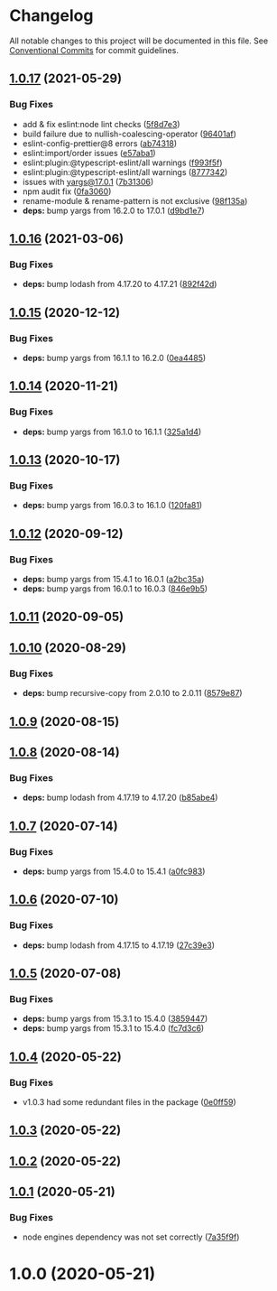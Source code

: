 # Changelog

All notable changes to this project will be documented in this file. See
[Conventional Commits](https://conventionalcommits.org) for commit guidelines.

## [1.0.17](https://github.com/libinvarghese/recursive-copy-cli/compare/v1.0.16...v1.0.17) (2021-05-29)


### Bug Fixes

* add & fix eslint:node lint checks ([5f8d7e3](https://github.com/libinvarghese/recursive-copy-cli/commit/5f8d7e3fb0085e9b76c8a5a172c4ec9a4a9fe1db))
* build failure due to nullish-coalescing-operator ([96401af](https://github.com/libinvarghese/recursive-copy-cli/commit/96401af88025d464f427eb1ce00a8c9bc30f6ba5))
* eslint-config-prettier@8 errors ([ab74318](https://github.com/libinvarghese/recursive-copy-cli/commit/ab74318eae0545fd9d48f5d9bb0640bd5d07b9b1))
* eslint:import/order issues ([e57aba1](https://github.com/libinvarghese/recursive-copy-cli/commit/e57aba190cff9d8834f64fc8834f882fab65fd47))
* eslint:plugin:@typescript-eslint/all warnings ([f993f5f](https://github.com/libinvarghese/recursive-copy-cli/commit/f993f5fb1e549dd87b2f803383087289467f5fe7))
* eslint:plugin:@typescript-eslint/all warnings ([8777342](https://github.com/libinvarghese/recursive-copy-cli/commit/8777342ca8c4ca24072a2bb29126af5dd302c827))
* issues with yargs@17.0.1 ([7b31306](https://github.com/libinvarghese/recursive-copy-cli/commit/7b313064ebfb0b6f7d0780435c920bb95f8ce364))
* npm audit fix ([0fa3060](https://github.com/libinvarghese/recursive-copy-cli/commit/0fa306018054ce6b8d98e6f1c7d87a3ae9f08a48))
* rename-module & rename-pattern is not exclusive ([98f135a](https://github.com/libinvarghese/recursive-copy-cli/commit/98f135ac280762692f7c0ca242a283363bde79ed))
* **deps:** bump yargs from 16.2.0 to 17.0.1 ([d9bd1e7](https://github.com/libinvarghese/recursive-copy-cli/commit/d9bd1e7c163b876bf74f19afc4738156d574e75d))

## [1.0.16](https://github.com/libinvarghese/recursive-copy-cli/compare/v1.0.15...v1.0.16) (2021-03-06)


### Bug Fixes

* **deps:** bump lodash from 4.17.20 to 4.17.21 ([892f42d](https://github.com/libinvarghese/recursive-copy-cli/commit/892f42d8a3b58c6f816ff4cbe2654acc745519c2))

## [1.0.15](https://github.com/libinvarghese/recursive-copy-cli/compare/v1.0.14...v1.0.15) (2020-12-12)


### Bug Fixes

* **deps:** bump yargs from 16.1.1 to 16.2.0 ([0ea4485](https://github.com/libinvarghese/recursive-copy-cli/commit/0ea4485f6a453d317acd95da2ba1979601cba0bf))

## [1.0.14](https://github.com/libinvarghese/recursive-copy-cli/compare/v1.0.13...v1.0.14) (2020-11-21)


### Bug Fixes

* **deps:** bump yargs from 16.1.0 to 16.1.1 ([325a1d4](https://github.com/libinvarghese/recursive-copy-cli/commit/325a1d4c2ad5a5f14cc2bd52e3da591456da52ec))

## [1.0.13](https://github.com/libinvarghese/recursive-copy-cli/compare/v1.0.12...v1.0.13) (2020-10-17)


### Bug Fixes

* **deps:** bump yargs from 16.0.3 to 16.1.0 ([120fa81](https://github.com/libinvarghese/recursive-copy-cli/commit/120fa8188e81151e8608af304bf67431aa72d785))

## [1.0.12](https://github.com/libinvarghese/recursive-copy-cli/compare/v1.0.11...v1.0.12) (2020-09-12)


### Bug Fixes

* **deps:** bump yargs from 15.4.1 to 16.0.1 ([a2bc35a](https://github.com/libinvarghese/recursive-copy-cli/commit/a2bc35a3ff03135863208e477bfaa36ff755c0fc))
* **deps:** bump yargs from 16.0.1 to 16.0.3 ([846e9b5](https://github.com/libinvarghese/recursive-copy-cli/commit/846e9b5bfeb39d0ba50c027004d6c9eb647f6094))

## [1.0.11](https://github.com/libinvarghese/recursive-copy-cli/compare/v1.0.10...v1.0.11) (2020-09-05)

## [1.0.10](https://github.com/libinvarghese/recursive-copy-cli/compare/v1.0.9...v1.0.10) (2020-08-29)


### Bug Fixes

* **deps:** bump recursive-copy from 2.0.10 to 2.0.11 ([8579e87](https://github.com/libinvarghese/recursive-copy-cli/commit/8579e87179c2b7205c393bc05a707333ec232400))

## [1.0.9](https://github.com/libinvarghese/recursive-copy-cli/compare/v1.0.8...v1.0.9) (2020-08-15)

## [1.0.8](https://github.com/libinvarghese/recursive-copy-cli/compare/v1.0.7...v1.0.8) (2020-08-14)


### Bug Fixes

* **deps:** bump lodash from 4.17.19 to 4.17.20 ([b85abe4](https://github.com/libinvarghese/recursive-copy-cli/commit/b85abe4166cc6841d2b325dbe98f6018c4f848e9))

## [1.0.7](https://github.com/libinvarghese/recursive-copy-cli/compare/v1.0.6...v1.0.7) (2020-07-14)


### Bug Fixes

* **deps:** bump yargs from 15.4.0 to 15.4.1 ([a0fc983](https://github.com/libinvarghese/recursive-copy-cli/commit/a0fc983595913dd2e77bdb2cdd7d9eeb55faa5a0))

## [1.0.6](https://github.com/libinvarghese/recursive-copy-cli/compare/v1.0.5...v1.0.6) (2020-07-10)


### Bug Fixes

* **deps:** bump lodash from 4.17.15 to 4.17.19 ([27c39e3](https://github.com/libinvarghese/recursive-copy-cli/commit/27c39e3b121f81527791c5eefe2962ef269f9d81))

## [1.0.5](https://github.com/libinvarghese/recursive-copy-cli/compare/v1.0.4...v1.0.5) (2020-07-08)


### Bug Fixes

* **deps:** bump yargs from 15.3.1 to 15.4.0 ([3859447](https://github.com/libinvarghese/recursive-copy-cli/commit/3859447230c384c345f96445560e0dfcea5136a9))
* **deps:** bump yargs from 15.3.1 to 15.4.0 ([fc7d3c6](https://github.com/libinvarghese/recursive-copy-cli/commit/fc7d3c6521481ac18d1864939aa9c42a02651655))

## [1.0.4](https://github.com/libinvarghese/recursive-copy-cli/compare/v1.0.3...v1.0.4) (2020-05-22)


### Bug Fixes

* v1.0.3 had some redundant files in the package ([0e0ff59](https://github.com/libinvarghese/recursive-copy-cli/commit/0e0ff59a18bcddf2bc5984f9fc21956b2f62bb43))

## [1.0.3](https://github.com/libinvarghese/recursive-copy-cli/compare/v1.0.2...v1.0.3) (2020-05-22)

## [1.0.2](https://github.com/libinvarghese/recursive-copy-cli/compare/v1.0.1...v1.0.2) (2020-05-22)

## [1.0.1](https://github.com/libinvarghese/recursive-copy-cli/compare/v1.0.0...v1.0.1) (2020-05-21)


### Bug Fixes

* node engines dependency was not set correctly ([7a35f9f](https://github.com/libinvarghese/recursive-copy-cli/commit/7a35f9fa9dfb44761f85d73b15d1cdfd067c0e4a))

# 1.0.0 (2020-05-21)
